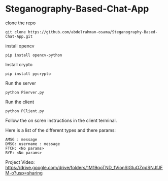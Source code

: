 # Steganography-Based-Chat-App

clone the repo
```
git clone https://github.com/abdelrahman-osama/Steganography-Based-Chat-App.git
```
install opencv
```
pip install opencv-python
```

Install crypto
```
pip install pycrypto
```
Run the server
```
python PServer.py
```

Run the client 
```
python PClient.py
```

Follow the on scren instructions in the client terminal.

Here is a list of the different types and there params:
```
AMSG : message
DMSG: username : message
FTCH: <No params>
BYE: <No params>
```

Project Video: https://drive.google.com/drive/folders/1M19qoTND_fVionSIGIuOZqdSNJfJFM-o?usp=sharing
